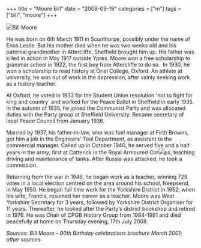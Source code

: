 +++
title = "Moore Bill"
date = "2008-09-19"
categories = ["m"]
tags = ["bill", "moore"]
+++

![](http://79.170.40.183/grahamstevenson.me.uk/images/stories/moore%20bill%20.jpg)Bill Moore

He was born on 6th March 1911 in Scunthorpe, possibly under the name of Enos Leslie. But his mother died when he was two weeks old and his paternal grandmother in Attercliffe, Sheffield brought him up. His father was killed in action in May 1917 outside Ypres. Moore won a free scholarship to grammar school in 1922, the first boy from Attercliffe to do so.  In 1930, he won a scholarship to read history at Oriel College, Oxford. An athlete at university, he was out of work in the depression, after vainly seeking work as a history teacher. 

At Oxford, he voted in 1933 for the Student Union resolution 'not to fight for king and country' and worked for the Peace Ballot in Sheffield in early 1935. In the autumn of 1935, he joined the Communist Party and was allocated duties with the Party group at Sheffield University. Became secretary of local Peace Council from January 1936.

Married by 1937, his father-in-law, who was fuel manager at Firth Browns, got him a job in the Engineers' Tool Department, as assistant to the commercial manager. Called up in October 1940, he served five and a half years in the army, first at Catterick in the Royal Armoured Cor![](http://79.170.40.183/grahamstevenson.me.uk/images/stories/moore%20bill%202a.jpg)ps, teaching driving and maintenance of tanks. After Russia was attacked, he took a commission.

Returning from the war in 1946, he began work as a teacher, winning 729 votes in a local election centred on the area around his school, Neepsend, in May 1950. He began full time work for the Yorkshire District in 1952, when his wife, Francis, resumed her career as a teacher. Moore was West Yorkshire Secretary for 3 years, followed by Yorkshire District Organiser for 11 years. Thereafter, he looked after the Party’s district bookshop and retired in 1976. He was Chair of CPGB History Group from 1984-1991 and died peacefully at home on Thursday evening, 17th July 2008.

  
_Sources: Bill Moore – 90th Birthday celebrations brochure March 2001; other sources_
